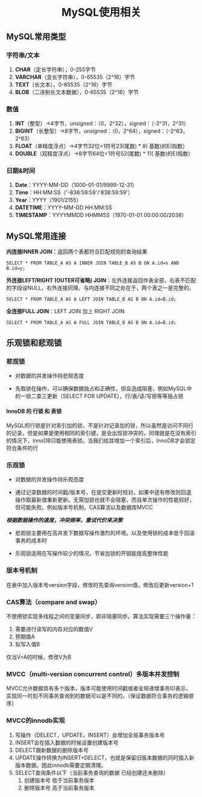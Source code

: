 # <center>MySQL使用相关</center>
## MySQL常用类型
### 字符串/文本
1. **CHAR**（定长字符串），0-255字节
2. **VARCHAR**（变长字符串），0-65535（2^16）字节
3. **TEXT**（长文本），0-65535（2^16）字节
4. **BLOB**（二进制长文本数据），0-65535（2^16）字节

### 数值
1. **INT**（整型）->4字节，unsigned：（0，2^32），signed：（-2^31，2^31）
2. **BIGINT**（长整型）->8字节，unsigned：（0，2^64），signed：（-2^63，2^63）
3. **FLOAT**（单精度浮点）->4字节32位=1符号23(尾数) * 8( 基数)的E(指数）
4. **DOUBLE**（双精度浮点）->8字节64位=1符号52(尾数) * 11( 基数)的E(指数）

### 日期&时间
1. **Date**：YYYY-MM-DD（1000-01-01/9999-12-31）
2. **Time**：HH:MM:SS（'-838:59:59'/'838:59:59'）
3. **Year**：YYYY（1901/2155）
4. **DATETIME**：YYYY-MM-DD HH:MM:SS
5. **TIMESTAMP**：YYYYMMDD HHMMSS（1970-01-01 00:00:00/2038）

## MySQL常用连接
__内连接INNER JOIN__：返回两个表都符合匹配规则的查询结果

`SELECT * FROM TABLE_A AS A INNER JOIN TABLE_B AS B ON A.id=x AND B.id=y;`

__外连接LEFT/RIGHT (OUTER可省略) JOIN__：左外连接返回作表全部，右表不匹配的字段设NULL，右外连接同理。与内连接不同之处在于，两个表之一是完整的。

`SELECT * FROM TABLE_A AS A LEFT JOIN TABLE_B AS B ON A.id=B.id;`

__全连接FULL JOIN__：LEFT JOIN 加上 RIGHT JOIN

`SELECT * FROM TABLE_A AS A FULL JOIN TABLE_B AS B ON A.id=B.id;`

## 乐观锁和悲观锁
### 悲观锁
- 对数据的并发操作持悲观态度

- 先取锁在操作，可以确保数据独占和正确性，但会造成阻塞，例如MySQL中的一锁二查三更新（SELECT FOR UPDATE），行/表/读/写锁等等独占锁

#### InnoDB 的 行锁 和 表锁
MySQL的行锁是针对索引加的锁，不是针对记录加的锁，所以虽然是访问不同行的记录，但是如果是使用相同的索引键，是会出现锁冲突的，同理就是在没有索引的情况下，InnoDB只能使用表锁。当我们给其增加一个索引后，InnoDB才会锁定符合条件的行

### 乐观锁
- 对数据的并发操作持乐观态度

- 通过记录数据的时间戳/版本号，在提交更新时校对，如果中途有修改则回退操作取最新值重新更新。无需加锁也就不会阻塞，而且单次操作的性能较好，但可能失败。例如版本号机制，CAS算法以及数据库MVCC

***根据数据操作的速度，冲突频率，重试代价来决策***
- 悲观锁主要用在高并发下数据写操作激烈的环境，以及使用锁的成本低于回滚事务的成本时

- 乐观锁适用在写操作较少的情况，节省加锁的开销能提高整体性能

### 版本号机制
在表中加入版本号version字段，修改时先查询version值，修改后更新version+1

### CAS算法（compare and swap）
不使用锁实现多线程之间的变量同步，即非阻塞同步。算法实现需要三个操作量：

1. 需要进行读写的内存对应的数值V
2. 预期值A
3. 拟写入值B

仅当V=A的时候，修改V为B

### MVCC（multi-version concurrent control）多版本并发控制
MVCC允许数据具有多个版本，版本可能使用时间戳或者全局递增事务ID表示，实现同一时刻不同事务查询到的数据可以是不同的。（保证数据符合事务的逻辑顺序）

### MVCC的innodb实现
1. 写操作（DELECT，UPDATE，INSERT）会增加全局事务版本号
2. INSERT会在插入数据的时候设置创建版本号
3. DELECT跟新数据的删除版本号
4. UPDATE操作转换为INSERT+DELECT，也就是保留旧版本数据的同时插入新版本数据。因此innodb需要定期清理。
5. SELECT查询条件以下（当前事务查询的数据  已经创建还未删除）
    1. 创建版本号 低于当前事务版本
    2. 删除版本号 高于当前事务版本